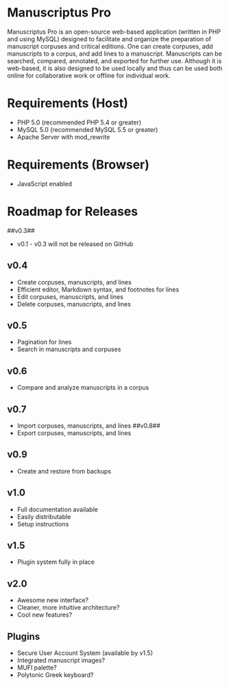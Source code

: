 # Manuscriptus Pro #
Manuscriptus Pro is an open-source web-based application (written in PHP and using MySQL) designed to facilitate and organize the preparation of manuscript corpuses and critical editions. One can create corpuses, add manuscripts to a corpus, and add lines to a manuscript. Manuscripts can be searched, compared, annotated, and exported for further use. Although it is web-based, it is also designed to be used locally and thus can be used both online for collaborative work or offline for individual work.
# Requirements (Host) #
* PHP 5.0 (recommended PHP 5.4 or greater)
* MySQL 5.0 (recommended MySQL 5.5 or greater)
* Apache Server with mod_rewrite
# Requirements (Browser) #
* JavaScript enabled
# Roadmap for Releases #
##v0.3##
* v0.1 - v0.3 will not be released on GitHub
## v0.4 ##
* Create corpuses, manuscripts, and lines
* Efficient editor, Markdown syntax, and footnotes for lines
* Edit corpuses, manuscripts, and lines
* Delete corpuses, manuscripts, and lines
## v0.5 ##
* Pagination for lines
* Search in manuscripts and corpuses 
## v0.6 ##
* Compare and analyze manuscripts in a corpus
## v0.7 ##
* Import corpuses, manuscripts, and lines
##v0.8##
* Export corpuses, manuscripts, and lines
## v0.9 ##
* Create and restore from backups
## v1.0 ##
* Full documentation available
* Easily distributable
* Setup instructions
## v1.5 ##
* Plugin system fully in place
## v2.0 ##
* Awesome new interface?
* Cleaner, more intuitive architecture?
* Cool new features?
## Plugins ##
* Secure User Account System (available by v1.5)
* Integrated manuscript images?
* MUFI palette?
* Polytonic Greek keyboard?